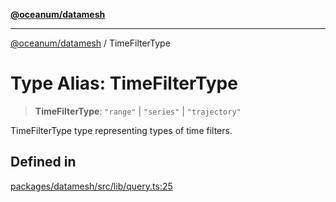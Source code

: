 [**@oceanum/datamesh**](../README.md)

***

[@oceanum/datamesh](../README.md) / TimeFilterType

# Type Alias: TimeFilterType

> **TimeFilterType**: `"range"` \| `"series"` \| `"trajectory"`

TimeFilterType type representing types of time filters.

## Defined in

[packages/datamesh/src/lib/query.ts:25](https://github.com/oceanum-io/oceanum-js/blob/8743de96e5f943db8ec0df1328a02f233bca002b/packages/datamesh/src/lib/query.ts#L25)
